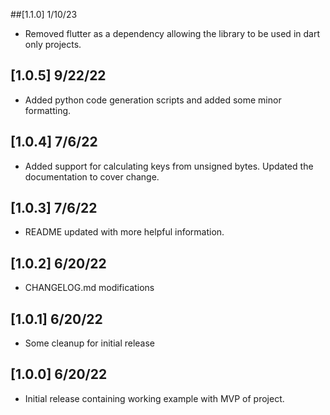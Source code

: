 ##[1.1.0] 1/10/23
* Removed flutter as a dependency allowing the library to be used in dart only projects.

## [1.0.5] 9/22/22
* Added python code generation scripts and added some minor formatting.

## [1.0.4] 7/6/22
* Added support for calculating keys from unsigned bytes. Updated the documentation to cover change.

## [1.0.3] 7/6/22
* README updated with more helpful information.

## [1.0.2] 6/20/22
* CHANGELOG.md modifications

## [1.0.1] 6/20/22
* Some cleanup for initial release

## [1.0.0] 6/20/22
* Initial release containing working example with MVP of project.
